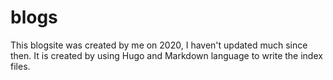 # blogs
This blogsite was created by me on 2020, I haven't updated much since then. It is created by using Hugo and Markdown language to write the index files.

